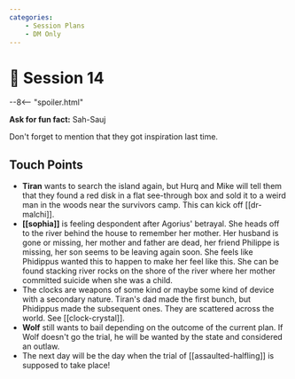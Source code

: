 ```yaml
---
categories:
    - Session Plans
    - DM Only
---
```


# 🔐 Session 14

--8<-- "spoiler.html"

**Ask for fun fact:** Sah-Sauj

Don't forget to mention that they got inspiration last time.

## Touch Points

- **Tiran** wants to search the island again, but Hurq and Mike will tell them that they found a red disk in a flat see-through box and sold it to a weird man in the woods near the survivors camp. This can kick off [[dr-malchi]].
- **[[sophia]]** is feeling despondent after Agorius' betrayal. She heads off to the river behind the house to remember her mother. Her husband is gone or missing, her mother and father are dead, her friend Philippe is missing, her son seems to be leaving again soon. She feels like Phidippus wanted this to happen to make her feel like this. She can be found stacking river rocks on the shore of the river where her mother committed suicide when she was a child.
- The clocks are weapons of some kind or maybe some kind of device with a secondary nature. Tiran's dad made the first bunch, but Phidippus made the subsequent ones. They are scattered across the world. See [[clock-crystal]].
- **Wolf** still wants to bail depending on the outcome of the current plan. If Wolf doesn't go the trial, he will be wanted by the state and considered an outlaw.
- The next day will be the day when the trial of [[assaulted-halfling]] is supposed to take place!

